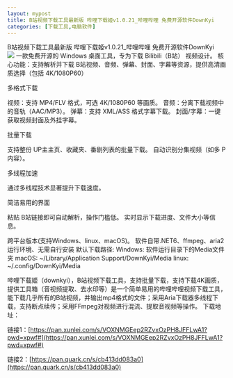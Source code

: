 ```yaml
---
layout: mypost
title: B站视频下载工具最新版 哔哩下载姬v1.0.21_哔哩哔哩 免费开源软件DownKyi
categories: [下载工具,电脑软件]
---
```


B站视频下载工具最新版 哔哩下载姬v1.0.21_哔哩哔哩 免费开源软件DownKyi                                                
![](https://pic1.imgdb.cn/item/6899b0ca58cb8da5c81a1cfa.png)
一款免费开源的 Windows 桌面工具，专为下载 Bilibili（B站） 视频设计。
核心功能：支持解析并下载 B站视频、音频、弹幕、封面、字幕等资源，提供高清画质选择（包括 4K/1080P60）

多格式下载

视频：支持 MP4/FLV 格式，可选 4K/1080P60 等画质。
音频：分离下载视频中的音轨（AAC/MP3）。
弹幕：支持 XML/ASS 格式字幕下载。
封面/字幕：一键获取视频封面及外挂字幕。

批量下载

支持整份 UP主主页、收藏夹、番剧列表的批量下载。
自动识别分集视频（如多 P 内容）。

多线程加速

通过多线程技术显著提升下载速度。

简洁易用的界面

粘贴 B站链接即可自动解析，操作门槛低。
实时显示下载进度、文件大小等信息。


跨平台版本(支持Windows、linux、macOS)。
软件自带.NET6、ffmpeg、aria2运行环境、无需自行安装
默认下载路径:
Windows: 软件运行目录下的Media文件夹
macOS: ~/Library/Application Support/DownKyi/Media
linux: ~/.config/DownKyi/Media

哔哩下载姬（downkyi），B站视频下载工具，支持批量下载，支持下载4K画质，提供工具箱（音视频提取、去水印等）是一个简单易用的哔哩哔哩视频下载工具，能下载几乎所有的B站视频，并输出mp4格式的文件；采用Aria下载器多线程下载，支持断点续传；采用FFmpeg对视频进行混流、提取音视频等操作。
下载地址：

链接1：[https://pan.xunlei.com/s/VOXNMGEep2RZvxOzPH8JFFLwA1?pwd=xpwf#](https://pan.xunlei.com/s/VOXNMGEep2RZvxOzPH8JFFLwA1?pwd=xpwf#)

链接2：[https://pan.quark.cn/s/cb413dd083a0](https://pan.quark.cn/s/cb413dd083a0)

